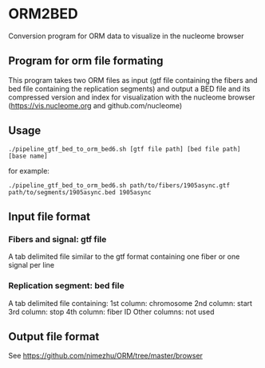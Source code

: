 # ORM2BED
Conversion program for ORM data to visualize in the nucleome browser

## Program for orm file formating

This program takes two ORM files as input (gtf file containing the fibers and bed file containing the replication segments) and output a BED file and its compressed version and index for visualization with the nucleome browser (https://vis.nucleome.org and github.com/nucleome)

## Usage

`./pipeline_gtf_bed_to_orm_bed6.sh [gtf file path] [bed file path] [base name]`

for example:

`./pipeline_gtf_bed_to_orm_bed6.sh path/to/fibers/1905async.gtf path/to/segments/1905async.bed 1905async`

## Input file format

### Fibers and signal: gtf file

A tab delimited file similar to the gtf format containing one fiber or one signal per line

### Replication segment: bed file

A tab delimited file containing:
  1st column: chromosome
  2nd column: start
  3rd column: stop
  4th column: fiber ID
  Other columns: not used

## Output file format

See https://github.com/nimezhu/ORM/tree/master/browser

